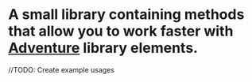 # A small library containing methods that allow you to work faster with [Adventure](https://github.com/KyoriPowered/adventure) library elements.

//TODO: Create example usages
